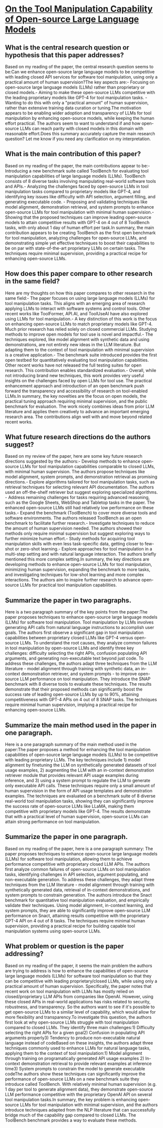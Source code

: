 # [On the Tool Manipulation Capability of Open-source Large Language Models](https://arxiv.org/abs/2305.16504)

## What is the central research question or hypothesis that this paper addresses?

Based on my reading of the paper, the central research question seems to be:Can we enhance open-source large language models to be competitive with leading closed API services for software tool manipulation, using only a practical amount of human supervision?The key aspects are:- Focusing on open-source large language models (LLMs) rather than proprietary or closed models.- Aiming to make these open-source LLMs competitive with the leading proprietary models like GPT-4 for tool manipulation tasks. - Wanting to do this with only a "practical amount" of human supervision, rather than extensive training data curation or tuning.The motivation appears to be enabling wider adoption and transparency of LLMs for tool manipulation by enhancing open-source models, while keeping the human effort practical. The authors seem to want to understand if and how open-source LLMs can reach parity with closed models in this domain with reasonable effort.Does this summary accurately capture the main research question? Let me know if you need any clarification on my interpretation.


## What is the main contribution of this paper?

Based on my reading of the paper, the main contributions appear to be:- Introducing a new benchmark suite called ToolBench for evaluating tool manipulation capabilities of large language models (LLMs). ToolBench consists of 8 diverse tasks involving manipulating real-world software tools and APIs.- Analyzing the challenges faced by open-source LLMs in tool manipulation tasks compared to proprietary models like GPT-4, and identifying key issues like difficulty with API selection, argument filling, and generating executable code. - Proposing and validating techniques like model alignment, demonstration retrieval, and system prompts to enhance open-source LLMs for tool manipulation with minimal human supervision.- Showing that the proposed techniques can improve leading open-source models to attain competitive results with GPT-4 on 4 out of 8 ToolBench tasks, with only about 1 day of human effort per task.In summary, the main contribution appears to be creating ToolBench as the first open benchmark for tool manipulation, analyzing challenges for open-source LLMs, and demonstrating simple yet effective techniques to boost their capabilities to be on par with state-of-the-art proprietary LLMs on certain tasks. The techniques require minimal supervision, providing a practical recipe for enhancing open-source LLMs.


## How does this paper compare to other research in the same field?

Here are my thoughts on how this paper compares to other research in the same field:- The paper focuses on using large language models (LLMs) for tool manipulation tasks. This aligns with an emerging area of research applying LLMs to interact with software systems and control tools. Other recent works like ToolFormer, API.AI, and ToolUseAI have also explored using LLMs for tool manipulation.- A key distinction of this work is the focus on enhancing open-source LLMs to match proprietary models like GPT-4. Much prior research has relied solely on closed commercial LLMs. Studying methods to improve open models for tool use is novel and impactful.- The techniques explored, like model alignment with synthetic data and using demonstrations, are not entirely new ideas in the LLM literature. But adapting them to the context of tool manipulation with minimal supervision is a creative application.- The benchmark suite introduced provides the first open testbed for quantitatively evaluating tool manipulation capabilities. Other recent works have not released the full testing suites for open research. This contribution enables standardized evaluation.- Overall, while not introducing brand new techniques, this work provides very useful insights on the challenges faced by open LLMs for tool use. The practical enhancement approach and introduction of an open benchmark push forward the transparency and accessibility of research on tool-enabled LLMs.In summary, the key novelties are the focus on open models, the practical tuning approach requiring minimal supervision, and the public benchmark for evaluation. The work nicely combines ideas from prior LLM literature and applies them creatively to advance an important emerging research area. The contributions align well with and move beyond related recent works.


## What future research directions do the authors suggest?

Based on my review of the paper, here are some key future research directions suggested by the authors:- Develop methods to enhance open-source LLMs for tool manipulation capabilities comparable to closed LLMs, with minimal human supervision. The authors propose techniques like model alignment, system prompts, and demonstration retrieval as promising directions.- Explore algorithms tailored for tool manipulation tasks, such as retrieval techniques for selecting relevant API documentation. The authors used an off-the-shelf retriever but suggest exploring specialized algorithms. - Address remaining challenges for tasks requiring advanced reasoning, such as the Google Sheets, WebShop and Tabletop tasks in the paper. The enhanced open-source LLMs still had relatively low performance on these tasks.- Expand the benchmark (ToolBench) to cover more diverse tools and software environments. The authors released ToolBench as an open benchmark to facilitate further research.- Investigate techniques to reduce the amount of human supervision needed. The authors showed their methods only require minimal supervision but suggest exploring ways to further minimize human effort.- Study methods for acquiring tool manipulation skills with even less task-specific data, getting closer to few-shot or zero-shot learning.- Explore approaches for tool manipulation in a multi-step setting and with natural language interaction. The authors briefly mentioned this more complex setting.In summary, the key directions are developing methods to enhance open-source LLMs for tool manipulation, minimizing human supervision, expanding the benchmark to more tasks, and investigating techniques for low-shot learning and more complex interactions. The authors aim to inspire further research to advance open-source LLMs for practical tool manipulation capabilities.


## Summarize the paper in two paragraphs.

Here is a two paragraph summary of the key points from the paper:The paper proposes techniques to enhance open-source large language models (LLMs) for software tool manipulation. Tool manipulation by LLMs involves generating API calls from natural language instructions to accomplish user goals. The authors first observe a significant gap in tool manipulation capabilities between proprietary closed LLMs like GPT-4 versus open-source LLMs. To understand the root causes, they analyze common failures in tool manipulation by open-source LLMs and identify three key challenges: difficulty selecting the right APIs, confusion populating API arguments, and generating non-executable text beyond just code. To address these challenges, the authors adapt three techniques from the LLM literature - model alignment through training with synthetic data, an in-context demonstration retriever, and system prompts - to improve open-source LLM performance on tool manipulation. They introduce the SNAP benchmark with 8 diverse tools to evaluate these techniques. The results demonstrate that their proposed methods can significantly boost the success rate of leading open-source LLMs by up to 90%, attaining competitiveness with GPT-4 APIs on 4 out of 8 SNAP tasks. The techniques require minimal human supervision, implying a practical recipe for enhancing open-source LLMs.


## Summarize the main method used in the paper in one paragraph.

Here is a one paragraph summary of the main method used in the paper:The paper proposes a method for enhancing the tool manipulation capabilities of open-source large language models (LLMs) to be competitive with leading proprietary LLMs. The key techniques include 1) model alignment by finetuning the LLM on synthetically generated datasets of tool usage examples, 2) augmenting the LLM with an in-context demonstration retriever module that provides relevant API usage examples during inference, and 3) using a system prompt to regulate the LLM to generate only executable API calls. These techniques require only a small amount of human supervision in the form of API usage templates and demonstration examples. The techniques are evaluated on a benchmark suite of 8 diverse real-world tool manipulation tasks, showing they can significantly improve the success rate of open-source LLMs like LLaMA, making them competitive with proprietary models like GPT-4. The results demonstrate that with a practical level of human supervision, open-source LLMs can attain strong performance on tool manipulation.


## Summarize the paper in one paragraph.

Based on my reading of the paper, here is a one paragraph summary: The paper proposes techniques to enhance open-source large language models (LLMs) for software tool manipulation, allowing them to achieve performance competitive with proprietary closed LLM APIs. The authors first analyze common failures of open-source LLMs on tool manipulation tasks, identifying challenges in API selection, argument populating, and non-executable generation. To address these challenges, they adapt three techniques from the LLM literature - model alignment through training with synthetically generated data, retrieval of in-context demonstrations, and system prompts to constrain generation. The authors introduce the Snact benchmark for quantitative tool manipulation evaluation, and empirically validate their techniques. Using model alignment, in-context learning, and system prompts, they are able to significantly improve open-source LLM performance on Snact, attaining results competitive with the proprietary GPT-4 API on 4 out of 8 tasks. The techniques require minimal human supervision, providing a practical recipe for building capable tool manipulation systems using open-source LLMs.


## What problem or question is the paper addressing?

Based on my reading of the paper, it seems the main problem the authors are trying to address is how to enhance the capabilities of open-source large language models (LLMs) for software tool manipulation so that they can be competitive with leading proprietary/closed LLMs, while using only a practical amount of human supervision. Specifically, the paper notes that recent work on tool manipulation with LLMs has mostly relied on closed/proprietary LLM APIs from companies like OpenAI. However, using these closed APIs in real-world applications has risks related to security, robustness, and transparency. So the authors want to see if it's possible to get open-source LLMs to a similar level of capability, which would allow for more flexibility and transparency.To investigate this question, the authors first look at why open-source LLMs struggle with tool manipulation compared to closed LLMs. They identify three main challenges:1) Difficulty selecting the right APIs for a given goal2) Confusion in populating API arguments properly3) Tendency to produce non-executable natural language instead of codeBased on these insights, the authors adapt three techniques commonly used to enhance LLMs for natural language tasks, applying them to the context of tool manipulation:1) Model alignment through training on programatically generated API usage examples 2) In-context demonstration retrieval to provide relevant examples at inference time3) System prompts to constrain the model to generate executable codeThe authors show these techniques can significantly improve the performance of open-source LLMs on a new benchmark suite they introduce called ToolBench. With relatively minimal human supervision (e.g. 1 day per tool to generate alignment data), they demonstrate open-source LLM performance competitive with the proprietary OpenAI API on several tool manipulation tasks.In summary, the key problem is enhancing open-source LLMs for tool manipulation with minimal supervision, and the authors introduce techniques adapted from the NLP literature that can successfully bridge much of the capability gap compared to closed LLMs. The ToolBench benchmark provides a way to evaluate these methods.

